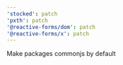 ```yaml
---
'stocked': patch
'pxth': patch
'@reactive-forms/dom': patch
'@reactive-forms/x': patch
---
```


Make packages commonjs by default
